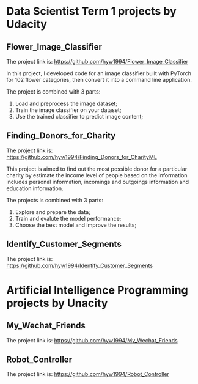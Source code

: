 # Data Scientist Term 1 projects by Udacity

## Flower_Image_Classifier
The project link is: https://github.com/hyw1994/Flower_Image_Classifier

In this project, I developed code for an image classifier built with PyTorch for 102 flower categories, then convert it into a command line application.

The project is combined with 3 parts:

1. Load and preprocess the image dataset;
2. Train the image classifier on your dataset;
3. Use the trained classifier to predict image content;

## Finding_Donors_for_Charity
The project link is: https://github.com/hyw1994/Finding_Donors_for_CharityML

This project is aimed to find out the most possible donor for a particular charity by estimate the income level of people based on the information includes personal information, incomings and outgoings information and education information.

The projects is combined with 3 parts:

1. Explore and prepare the data;
2. Train and evalute the model performance;
3. Choose the best model and improve the results;

## Identify_Customer_Segments
The project link is: https://github.com/hyw1994/Identify_Customer_Segments

# Artificial Intelligence Programming projects by Unacity

## My_Wechat_Friends
The project link is: https://github.com/hyw1994/My_Wechat_Friends

## Robot_Controller
The project link is: https://github.com/hyw1994/Robot_Controller


